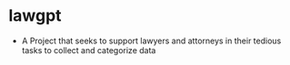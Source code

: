 # lawgpt

* A Project that seeks to support lawyers and attorneys in their tedious tasks to collect and categorize data